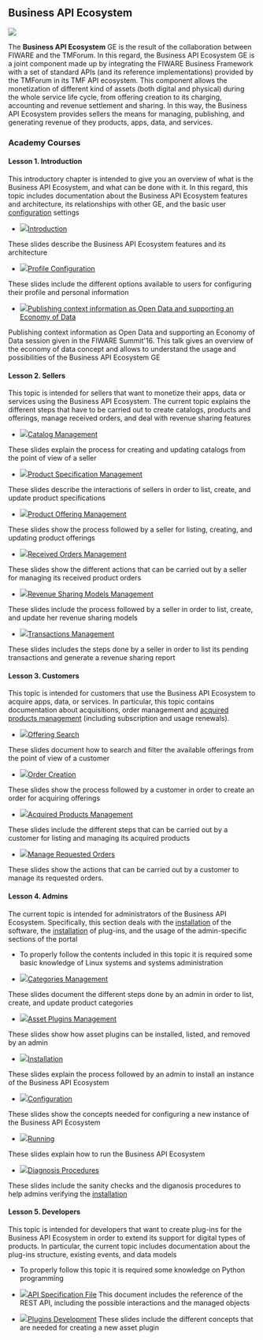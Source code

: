 <h2>Business API Ecosystem</h2>

[![](https://nexus.lab.fiware.org/repository/raw/public/badges/chapters/data-monetization.svg)](https://www.fiware.org/developers/catalogue/)

The **Business API Ecosystem** GE is the result of the collaboration between FIWARE and the TMForum. In this regard, the Business API Ecosystem GE is a joint component made up by integrating the FIWARE Business Framework with a set of standard APIs (and its reference implementations) provided by the TMForum in its TMF API ecosystem.
This component allows the monetization of different kind of assets (both digital and physical) during the whole service life cycle, from offering creation to its charging, accounting and revenue settlement and sharing. In this way, the Business API Ecosystem provides sellers the means for managing, publishing, and generating revenue of they products, apps, data, and services.


<h3>Academy Courses</h3>


<h4>Lesson 1. Introduction</h4>

This introductory chapter is intended to give you an overview of what is the Business API Ecosystem, and what can be done with it. In this regard, this topic includes documentation about the Business API Ecosystem features and architecture, its relationships with other GE, and the basic user <a title="Configuration" href="https://edu.fiware.org/mod/url/view.php?id=989">configuration</a> settings


* <a href="https://edu.fiware.org/mod/url/view.php?id=993"><img src="https://fiware.github.io/academy/img/doc.svg" alt=" " />Introduction</a>

These slides describe the Business API Ecosystem features and its architecture

* <a href="https://edu.fiware.org/mod/url/view.php?id=973"><img src="https://fiware.github.io/academy/img/doc.svg" alt=" " />Profile Configuration</a>

These slides include the different options available to users for configuring their profile and personal information

* <a href="https://edu.fiware.org/mod/url/view.php?id=1036"><img src="https://fiware.github.io/academy/img/doc.svg" alt=" " />Publishing context information as Open Data and supporting an Economy of Data</a>

Publishing context information as Open Data and supporting an Economy of Data session given in the FIWARE Summit'16. This talk gives an overview of the economy of data concept and allows to understand the usage and possibilities of the Business API Ecosystem GE

<h4>Lesson 2. Sellers</h4>

This topic is intended for sellers that want to monetize their apps, data or services using the Business API Ecosystem. The current topic explains the different steps that have to be carried out to create catalogs, products and offerings, manage received orders, and deal with revenue sharing features



* <a href="https://edu.fiware.org/mod/url/view.php?id=956"><img src="https://fiware.github.io/academy/img/doc.svg" alt=" " />Catalog Management</a>

These slides explain the process for creating and updating catalogs from the point of view of a seller

* <a href="https://edu.fiware.org/mod/url/view.php?id=960"><img src="https://fiware.github.io/academy/img/doc.svg" alt=" " />Product Specification Management</a>

These slides describe the interactions of sellers in order to list, create, and update product specifications

* <a href="https://edu.fiware.org/mod/url/view.php?id=961"><img src="https://fiware.github.io/academy/img/doc.svg" alt=" " />Product Offering Management</a>

These slides show the process followed by a seller for listing, creating, and updating product offerings

* <a href="https://edu.fiware.org/mod/url/view.php?id=963"><img src="https://fiware.github.io/academy/img/doc.svg" alt=" " />Received Orders Management</a>

These slides show the different actions that can be carried out by a seller for managing its received product orders

* <a href="https://edu.fiware.org/mod/url/view.php?id=964"><img src="https://fiware.github.io/academy/img/doc.svg" alt=" " />Revenue Sharing Models Management</a>

These slides include the process followed by a seller in order to list, create, and update her revenue sharing models

* <a href="https://edu.fiware.org/mod/url/view.php?id=965"><img src="https://fiware.github.io/academy/img/doc.svg" alt=" " />Transactions Management</a>

These slides includes the steps done by a seller in order to list its pending transactions and generate a revenue sharing report

<h4>Lesson 3. Customers</h4>


This topic is intended for customers that use the Business API Ecosystem to acquire apps, data, or services. In particular, this topic contains documentation about acquisitions, order management and <a title="Acquired Products Management" href="https://edu.fiware.org/mod/url/view.php?id=970">acquired products management</a> (including subscription and usage renewals).


* <a href="https://edu.fiware.org/mod/url/view.php?id=968"><img src="https://fiware.github.io/academy/img/doc.svg" alt=" " />Offering Search</a>

These slides document how to search and filter the available offerings from the point of view of a customer

* <a href="https://edu.fiware.org/mod/url/view.php?id=969"><img src="https://fiware.github.io/academy/img/doc.svg" alt=" " />Order Creation</a>

These slides show the process followed by a customer in order to create an order for acquiring offerings

* <a href="https://edu.fiware.org/mod/url/view.php?id=970"><img src="https://fiware.github.io/academy/img/doc.svg" alt=" " />Acquired Products Management</a>

These slides include the different steps that can be carried out by a customer for listing and managing its acquired products

* <a href="https://edu.fiware.org/mod/url/view.php?id=972"><img src="https://fiware.github.io/academy/img/doc.svg" alt=" " />Manage Requested Orders</a>

These slides show the actions that can be carried out by a customer to manage its requested orders.


<h4>Lesson 4. Admins</h4>


The current topic is intended for administrators of the Business API Ecosystem. Specifically, this section deals with the <a title="Installation" href="https://edu.fiware.org/mod/url/view.php?id=988">installation</a> of the software, the <a title="Installation" href="https://edu.fiware.org/mod/url/view.php?id=988">installation</a> of plug-ins, and the usage of the admin-specific sections of the portal

* To properly follow the contents included in this topic it is required some basic knowledge of Linux systems and systems administration

* <a href="https://edu.fiware.org/mod/url/view.php?id=974"><img src="https://fiware.github.io/academy/img/doc.svg" alt=" " />Categories Management</a>

These slides document the different steps done by an admin in order to list, create, and update product categories

* <a href="https://edu.fiware.org/mod/url/view.php?id=992"><img src="https://fiware.github.io/academy/img/doc.svg" alt=" " />Asset Plugins Management</a>

These slides show how asset plugins can be installed, listed, and removed by an admin

* <a href="https://edu.fiware.org/mod/url/view.php?id=988"><img src="https://fiware.github.io/academy/img/doc.svg" alt=" " />Installation</a>

These slides explain the process followed by an admin to install an instance of the Business API Ecosystem

* <a href="https://edu.fiware.org/mod/url/view.php?id=989"><img src="https://fiware.github.io/academy/img/doc.svg" alt=" " />Configuration</a>

These slides show the concepts needed for configuring a new instance of the Business API Ecosystem

* <a href="https://edu.fiware.org/mod/url/view.php?id=991"><img src="https://fiware.github.io/academy/img/doc.svg" alt=" " />Running</a>

These slides explain how to run the Business API Ecosystem

* <a href="https://edu.fiware.org/mod/url/view.php?id=990"><img src="https://fiware.github.io/academy/img/doc.svg" alt=" " />Diagnosis Procedures</a>

These slides include the sanity checks and the diganosis procedures to help admins verifying the <a title="Installation" href="https://edu.fiware.org/mod/url/view.php?id=988">installation</a>

<h4>Lesson 5. Developers</h4>

This topic is intended for developers that want to create plug-ins for the Business API Ecosystem in order to extend its support for digital types of products. In particular, the current topic includes documentation about the plug-ins structure, existing events, and data models

* To properly follow this topic it is required some knowledge on Python programming



* <a href="https://fiware.github.io/academy/biz-ecosystem/API-Specification.pdf"><img src="https://fiware.github.io/academy/img/pdf.png" alt=" " />API Specification File</a>
This document includes the reference of the REST API, including the possible interactions and the managed objects

* <a href="https://edu.fiware.org/mod/url/view.php?id=987"><img src="https://fiware.github.io/academy/img/doc.svg" alt=" " />Plugins Development</a>
These slides include the different concepts that are needed for creating a new asset plugin




